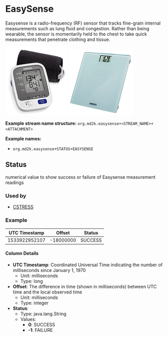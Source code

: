 # EasySense

Easysense is a radio-frequency (RF) sensor that tracks fine-grain internal measurements such as lung fluid and congestion. Rather than being wearable, the sensor is momentarily held to the chest to take quick measurements that penetrate clothing and tissue.

![MotionSense Hardware](../../images/OmronBP.png) ![MotionSense Hardware](../../images/OmronScale.png)


<!-- **References:**
{% bibliography --cited %} (remove comment after inserting Bibtex citation in paragraph above) -->


**Example stream name structure:**
`org.md2k.easysense+<STREAM_NAME>+<ATTACHMENT>`

**Example names:**
- `org.md2k.easysense+STATUS+EASYSENSE`


## Status
numerical value to show success or failure of Easysense measurement readings

### Used by
- [CSTRESS](../features/cstress)

### Example

| UTC Timestamp | Offset    | Status  |
| ------------- | --------- | ------- |
| 1533922952107 | -18000000 | SUCCESS |

#### Column Details
- **UTC Timestamp**: Coordinated Universal Time indicating the number of milliseconds since January 1, 1970
  - Unit: milliseconds
  - Type: long
- **Offset**: The difference in time (shown in milliseconds) between UTC time and the local observed time
  - Unit: milliseconds
  - Type: integer
- **Status**:
  - Type: java.lang.String
  - Values:
    - **0**: SUCCESS
    - **-1**: FAILURE
